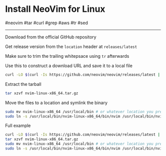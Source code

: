 # Install NeoVim for Linux

#neovim #tar #curl #grep #aws #tr #sed 

-----

Download from the official GitHub repository

Get release version from the `location` header at `releases/latest`

Make sure to trim the trailing whitepsace using `tr` afterwards

Use this to construct a download URL and save it to a local file


```bash
curl -LO $(curl -Is https://github.com/neovim/neovim/releases/latest | grep -i location | awk '{print $2}' | sed 's/tag/download/g' | tr -d '\r\n')"/nvim-linux-x86_64.tar.gz"
```

Extract the tarball

```bash
tar xzvf nvim-linux-x86_64.tar.gz
```

Move the files to a location and symlink the binary

```bash 
sudo mv nvim-linux-x86_64 /usr/local/bin # or whatever location you prefer
sudo ln -s /usr/local/bin/nvim-linux-x86_64/bin/nvim /usr/local/bin/nvim
```

Full example

```bash
curl -LO $(curl -Is https://github.com/neovim/neovim/releases/latest | grep -i location | awk '{print $2}' | sed 's/tag/download/g' | tr -d '\r\n')"/nvim-linux-x86_64.tar.gz"
tar xzvf nvim-linux-x86_64.tar.gz
sudo mv nvim-linux-x86_64 /usr/local/bin # or whatever location you prefer
sudo ln -s /usr/local/bin/nvim-linux-x86_64/bin/nvim /usr/local/bin/nvim
```


